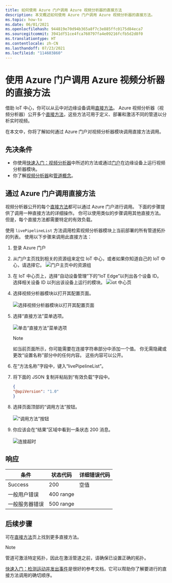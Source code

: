 ```yaml
---
title: 如何使用 Azure 门户调用 Azure 视频分析器的直接方法
description: 本文概述如何使用 Azure 门户调用 Azure 视频分析器的直接方法。
ms.topic: how-to
ms.date: 06/01/2021
ms.openlocfilehash: 944819e70d94b365a8f7c3e885ffc0175d84eca7
ms.sourcegitcommit: 3941df51ce4fca760797fa4e09216fcfb5d2d8f0
ms.translationtype: HT
ms.contentlocale: zh-CN
ms.lasthandoff: 07/23/2021
ms.locfileid: "114603860"
---
```

# <a name="use-azure-portal-to-invoke-direct-methods-for-azure-video-analyzer"></a>使用 Azure 门户调用 Azure 视频分析器的直接方法

借助 IoT 中心，你可以从云中对边缘设备调用[直接方法](../../iot-hub/iot-hub-devguide-direct-methods.md#method-invocation-for-iot-edge-modules)。 Azure 视频分析器（视频分析器）公开多个[直接方法](./direct-methods.md)，这些方法可用于定义、部署和激活不同的管道以分析实时视频。

在本文中，你将了解如何通过 Azure 门户对视频分析器模块调用直接方法调用。

## <a name="prerequisites"></a>先决条件

* 你使用[快速入门：视频分析器](get-started-detect-motion-emit-events.md)中所述的方法或通过[门户](./deploy-iot-edge-device.md)在边缘设备上运行视频分析器模块。
* 你了解[视频分析器](overview.md)和[管道概念](pipeline.md)。

## <a name="invoking-direct-methods-via-azure-portal"></a>通过 Azure 门户调用直接方法

视频分析器公开的每个[直接方法](./direct-methods.md)都可以通过 Azure 门户进行调用。 下面的步骤提供了调用一种直接方法的详细操作。 你可以使用类似的步骤调用其他直接方法。 但是，每个直接方法都需要特定的有效负载。

使用 `livePipelineList` 方法调用检索视频分析器模块上当前部署的所有管道拓扑的列表。 使用以下步骤来调用此直接方法：

1. 登录 Azure 门户
1. 从门户主页找到相关的资源组来定位 IoT 中心，或者如果你知道自己的 IoT 中心，请选择它。
    ![门户主页中的资源组](./media/use-azure-portal-to-invoke-direct-methods/portal-rg-home.png)
1. 在 IoT 中心页上，选择“自动设备管理”下的“IoT Edge”以列出各个设备 ID。 选择相关设备 ID 以列出该设备上运行的模块。
    ![iot 中心页](./media/use-azure-portal-to-invoke-direct-methods/iot-hub-page.png)
1. 选择视频分析器模块以打开其配置页面。<br><br>
    ![选择视频分析器模块以打开其配置页面](./media/use-azure-portal-to-invoke-direct-methods/modules.png)
1. 选择“直接方法”菜单选项。 <br><br>
    ![单击“直接方法”菜单选项](./media/use-azure-portal-to-invoke-direct-methods/module-details.png)
    > [!NOTE]
    > 如当前页面所示，你可能需要在连接字符串部分中添加一个值。 你无需隐藏或更改“设置名称”部分中的任何内容。 这些内容可以公开。

1. 在“方法名称”字段中，键入“livePipelineList”。
1. 将下面的 JSON 复制并粘贴到“有效负载”字段中。
    ```json
    {
    "@apiVersion": "1.0"
    }
    ```
1. 选择页面顶部的“调用方法”按钮。<br><br>
    ![“调用方法”按钮](./media/use-azure-portal-to-invoke-direct-methods/direct-method.png)
1. 你应该会在“结果”区域中看到一条状态 200 消息。<br><br>
    ![连接超时](./media/use-azure-portal-to-invoke-direct-methods/connection-timeout.png)

## <a name="responses"></a>响应

| 条件             | 状态代码 | 详细错误代码 |
|-----------------------|-------------|---------------------|
| Success               | 200         | 空值                 |
| 一般用户错误   | 400 range   |                     |
| 一般服务器错误 | 500 range   |                     |

## <a name="next-steps"></a>后续步骤

可在[直接方法](./direct-methods.md)页上找到更多直接方法。

> [!NOTE]
> 管道可激活特定拓扑，因此在激活管道之前，请确保已设置正确的拓扑。

[快速入门：检测运动并发出事件](detect-motion-emit-events-quickstart.md)是很好的参考文档，它可以帮助你了解要进行的直接方法调用的确切顺序。

